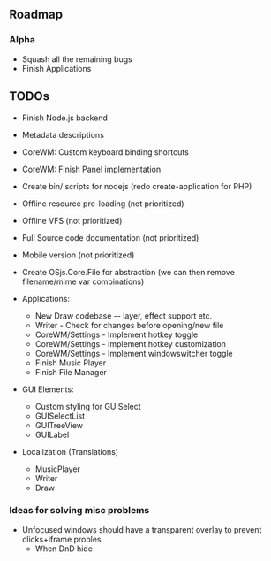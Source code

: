
## Roadmap

### Alpha
* Squash all the remaining bugs
* Finish Applications

## TODOs
* Finish Node.js backend
* Metadata descriptions
* CoreWM: Custom keyboard binding shortcuts
* CoreWM: Finish Panel implementation
* Create bin/ scripts for nodejs (redo create-application for PHP)
* Offline resource pre-loading (not prioritized)
* Offline VFS (not prioritized)
* Full Source code documentation (not prioritized)
* Mobile version (not prioritized)
* Create OSjs.Core.File for abstraction (we can then remove filename/mime var combinations)

* Applications:
  * New Draw codebase -- layer, effect support etc.
  * Writer - Check for changes before opening/new file
  * CoreWM/Settings - Implement hotkey toggle
  * CoreWM/Settings - Implement hotkey customization
  * CoreWM/Settings - Implement windowswitcher toggle
  * Finish Music Player
  * Finish File Manager

* GUI Elements:
  * Custom styling for GUISelect
  * GUISelectList
  * GUITreeView
  * GUILabel

* Localization (Translations)
  - MusicPlayer
  - Writer
  - Draw

### Ideas for solving misc problems
* Unfocused windows should have a transparent overlay to prevent clicks+iframe probles
  * When DnD hide
